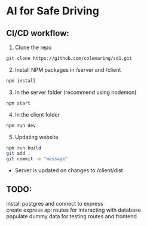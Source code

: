 # AI for Safe Driving

## CI/CD workflow:

1. Clone the repo

```bash
git clone https://github.com/colemaring/sd1.git
```

2. Install NPM packages in /server and /client

```bash
npm install
```

3. In the server folder (recommend using nodemon)

```bash
npm start
```

4. In the client folder

```bash
npm run dev
```

5. Updating website

```bash
npm run build
git add .
git commit -m "message"
```

- Server is updated on changes to /client/dist <br>

## TODO:

install postgres and connect to express <br>
create express api routes for interacting with database <br>
populate dummy data for testing routes and frontend <br>
